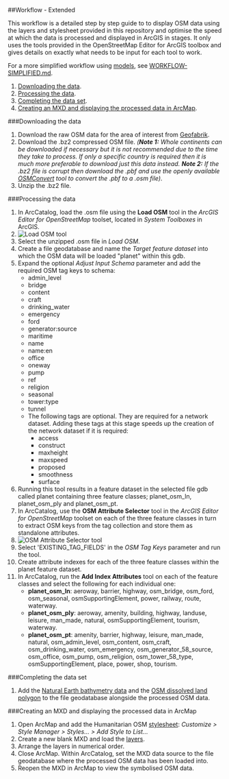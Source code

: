 ##Workflow - Extended

This workflow is a detailed step by step guide to to display OSM data using the layers and stylesheet provided in this repository and optimise the speed at which the data is processed and displayed in ArcGIS in stages. It only uses the tools provided in the OpenStreetMap Editor for ArcGIS toolbox and gives details on exactly what needs to be input for each tool to work.

For a more simplified workflow using [models](https://github.com/GASCUK/OpenStreetMap-ArcGIS/tree/master/Models), see [WORKFLOW-SIMPLIFIED.md](https://github.com/GASCUK/OpenStreetMap-ArcGIS/blob/master/Resources/WORKFLOW-SIMPLIFIED.md).

1. [Downloading the data](https://github.com/GASCUK/OpenStreetMap-ArcGIS/blob/master/Resources/WORKFLOW-EXTENDED.md#downloading-the-data).
2. [Processing the data](https://github.com/GASCUK/OpenStreetMap-ArcGIS/blob/master/Resources/WORKFLOW-EXTENDED.md#processing-the-data).
3. [Completing the data set](https://github.com/GASCUK/OpenStreetMap-ArcGIS/blob/master/Resources/WORKFLOW-EXTENDED.md#completing-the-data-set).
4. [Creating an MXD and displaying the processed data in ArcMap](https://github.com/GASCUK/OpenStreetMap-ArcGIS/blob/master/Resources/WORKFLOW-EXTENDED.md#creating-an-mxd-and-displaying-the-processed-data-in-arcmap).

###Downloading the data

1. Download the raw OSM data for the area of interest from [Geofabrik](http://download.geofabrik.de/). 
 1. Download the .bz2 compressed OSM file. _(**Note 1:** Whole continents can be downloaded if necessary but it is not recommended due to the time they take to process. If only a specific country is required then it is much more preferable to download just this data instead. **Note 2:** If the .bz2 file is corrupt then download the .pbf and use the openly available [OSMConvert](http://wiki.openstreetmap.org/wiki/Osmconvert) tool to convert the .pbf to a .osm file)_.
 2. Unzip the .bz2 file.

###Processing the data

1. In ArcCatalog, load the .osm file using the **Load OSM** tool in the *ArcGIS Editor for OpenStreetMap* toolset, located in *System Toolboxes* in ArcGIS.
 1. ![Load OSM tool](https://raw.githubusercontent.com/GASCUK/OpenStreetMap-ArcGIS/master/Images/LoadOSMFile.png)
 2. Select the unzipped .osm file in *Load OSM*.
 3. Create a file geodatabase and name the *Target feature dataset* into which the OSM data will be loaded "planet" within this gdb.
 4. Expand the optional *Adjust Input Schema* parameter and add the required OSM tag keys to schema:
    * admin_level
    * bridge
    * content
    * craft
    * drinking_water
    * emergency
    * ford
    * generator:source
    * maritime
    * name
    * name:en
    * office
    * oneway
    * pump
    * ref
    * religion
    * seasonal
    * tower:type
    * tunnel
    * The following tags are optional. They are required for a network dataset. Adding these tags at this stage speeds up the creation of the network dataset if it is required:
      * access
      * construct
      * maxheight
      * maxspeed
      * proposed
      * smoothness
      * surface
 5. Running this tool results in a feature dataset in the selected file gdb called planet containing three feature classes; planet_osm_ln, planet_osm_ply and planet_osm_pt.
3. In ArcCatalog, use the **OSM Attribute Selector** tool in the *ArcGIS Editor for OpenStreetMap* toolset on each of the three feature classes in turn to extract OSM keys from the tag collection and store them as standalone attributes.
 1. ![OSM Attribute Selector tool](https://raw.githubusercontent.com/GASCUK/OpenStreetMap-ArcGIS/master/Images/OSMAttributeSelector.png)
 2. Select 'EXISTING_TAG_FIELDS' in the *OSM Tag Keys* parameter and run the tool.
4. Create attribute indexes for each of the three feature classes within the planet feature dataset.
 1. In ArcCatalog, run the **Add Index Attributes** tool on each of the feature classes and select the following for each individual one:
       * **planet_osm_ln**: aeroway, barrier, highway, osm_bridge, osm_ford, osm_seasonal, osmSupportingElement, power, railway, route, waterway.
       * **planet_osm_ply**: aeroway, amenity, building, highway, landuse, leisure, man_made, natural, osmSupportingElement, tourism, waterway.
       * **planet_osm_pt**: amenity, barrier, highway, leisure, man_made, natural, osm_admin_level, osm_content, osm_craft, osm_drinking_water, osm_emergency, osm_generator_58_source, osm_office, osm_pump, osm_religion, osm_tower_58_type, osmSupportingElement, place, power, shop, tourism.

###Completing the data set
1. Add the [Natural Earth bathymetry data](https://github.com/GASCUK/OpenStreetMap-ArcGIS/blob/master/Data/README.md) and the [OSM dissolved land polygon](https://github.com/GASCUK/OpenStreetMap-ArcGIS/blob/master/Data/README.md) to the file geodatabase alongside the processed OSM data.

###Creating an MXD and displaying the processed data in ArcMap
1. Open ArcMap and add the Humanitarian OSM [stylesheet](https://github.com/GASCUK/OpenStreetMap-ArcGIS/tree/master/Styles): *Customize > Style Manager > Styles... > Add Style to List...*
2. Create a new blank MXD and load the [layers](https://github.com/GASCUK/OpenStreetMap-ArcGIS/tree/master/Layers).
2. Arrange the layers in numerical order.
3. Close ArcMap. Within ArcCatalog, set the MXD data source to the file geodatabase where the processed OSM data has been loaded into.
4. Reopen the MXD in ArcMap to view the symbolised OSM data.
